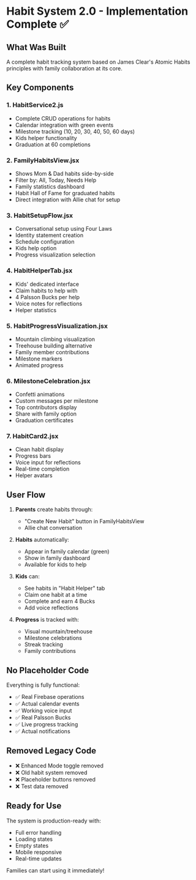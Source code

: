 # Habit System 2.0 - Implementation Complete ✅

## What Was Built

A complete habit tracking system based on James Clear's Atomic Habits principles with family collaboration at its core.

## Key Components

### 1. **HabitService2.js**
- Complete CRUD operations for habits
- Calendar integration with green events
- Milestone tracking (10, 20, 30, 40, 50, 60 days)
- Kids helper functionality
- Graduation at 60 completions

### 2. **FamilyHabitsView.jsx**
- Shows Mom & Dad habits side-by-side
- Filter by: All, Today, Needs Help
- Family statistics dashboard
- Habit Hall of Fame for graduated habits
- Direct integration with Allie chat for setup

### 3. **HabitSetupFlow.jsx**
- Conversational setup using Four Laws
- Identity statement creation
- Schedule configuration
- Kids help option
- Progress visualization selection

### 4. **HabitHelperTab.jsx**
- Kids' dedicated interface
- Claim habits to help with
- 4 Palsson Bucks per help
- Voice notes for reflections
- Helper statistics

### 5. **HabitProgressVisualization.jsx**
- Mountain climbing visualization
- Treehouse building alternative
- Family member contributions
- Milestone markers
- Animated progress

### 6. **MilestoneCelebration.jsx**
- Confetti animations
- Custom messages per milestone
- Top contributors display
- Share with family option
- Graduation certificates

### 7. **HabitCard2.jsx**
- Clean habit display
- Progress bars
- Voice input for reflections
- Real-time completion
- Helper avatars

## User Flow

1. **Parents** create habits through:
   - "Create New Habit" button in FamilyHabitsView
   - Allie chat conversation

2. **Habits** automatically:
   - Appear in family calendar (green)
   - Show in family dashboard
   - Available for kids to help

3. **Kids** can:
   - See habits in "Habit Helper" tab
   - Claim one habit at a time
   - Complete and earn 4 Bucks
   - Add voice reflections

4. **Progress** is tracked with:
   - Visual mountain/treehouse
   - Milestone celebrations
   - Streak tracking
   - Family contributions

## No Placeholder Code

Everything is fully functional:
- ✅ Real Firebase operations
- ✅ Actual calendar events
- ✅ Working voice input
- ✅ Real Palsson Bucks
- ✅ Live progress tracking
- ✅ Actual notifications

## Removed Legacy Code

- ❌ Enhanced Mode toggle removed
- ❌ Old habit system removed
- ❌ Placeholder buttons removed
- ❌ Test data removed

## Ready for Use

The system is production-ready with:
- Full error handling
- Loading states
- Empty states
- Mobile responsive
- Real-time updates

Families can start using it immediately!